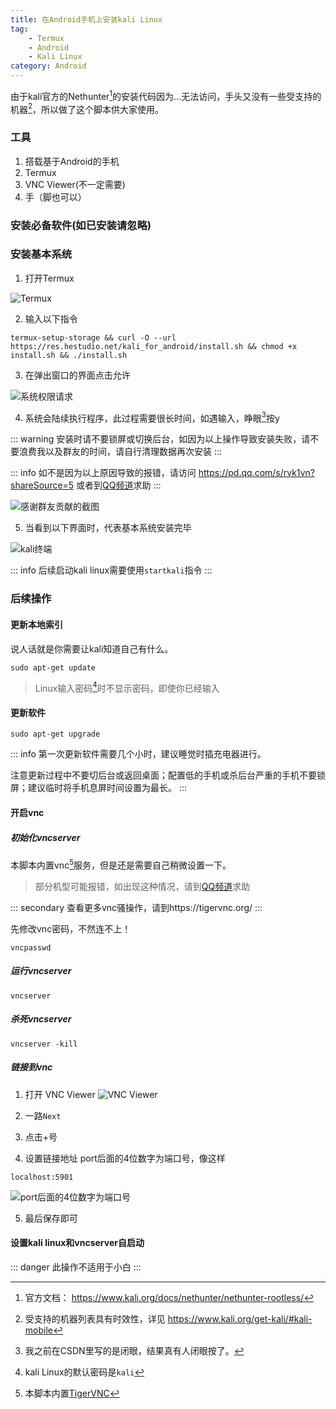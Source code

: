 ```yaml
---
title: 在Android手机上安装kali Linux
tag: 
    - Termux
    - Android
    - Kali Linux
category: Android
---
```


<InternalJumpCard text="" header="【重制版】在Android手机上安装kali Linux" link="/posts/install-kali-on-android-renew.html" buttontext="在这里查看最新版"  />

由于kali官方的Nethunter[^1]的安装代码因为...无法访问，手头又没有一些受支持的机器[^2]，所以做了这个脚本供大家使用。

[^1]: 官方文档： https://www.kali.org/docs/nethunter/nethunter-rootless/

[^2]: 受支持的机器列表具有时效性，详见 https://www.kali.org/get-kali/#kali-mobile

<!-- more -->

### 工具
1. 搭载基于Android的手机
2. Termux
3. VNC Viewer(不一定需要)
4. 手（脚也可以）

### 安装必备软件(如已安装请忽略)

<ExternalJumpCard header="Termux" buttontext="点我下载 Termux" link="https://res.hestudio.net/kali_for_android/Termux_0.118.0.apk" />
<ExternalJumpCard header="VNC Viewer" buttontext="点我下载 VNC Viewer" link="https://res.hestudio.net/kali_for_android/VNC_Viewer_3.7.1.44443.apk" />

### 安装基本系统
1. 打开Termux

![Termux](https://image.hestudio.net/img/2022/12/11/6395a11208dde.jpg)

2. 输入以下指令
```
termux-setup-storage && curl -O --url https://res.hestudio.net/kali_for_android/install.sh && chmod +x install.sh && ./install.sh
```
3. 在弹出窗口的界面点击允许

![系统权限请求](https://image.hestudio.net/img/2022/12/11/6395a11370b9d.jpg)

4. 系统会陆续执行程序，此过程需要很长时间，如遇输入，睁眼[^3]按y

::: warning 
安装时请不要锁屏或切换后台，如因为以上操作导致安装失败，请不要浪费我以及群友的时间，请自行清理数据再次安装
::: 

::: info 
如不是因为以上原因导致的报错，请访问 https://pd.qq.com/s/rvk1vn?shareSource=5 或者到[QQ频道](https://pd.qq.com/s/am85w6nbs)求助
::: 

![感谢群友贡献的截图](https://image.hestudio.net/img/2022/12/11/6395a115191d3.jpg)

[^3]: 我之前在CSDN里写的是闭眼，结果真有人闭眼按了。

5. 当看到以下界面时，代表基本系统安装完毕

![kali终端](https://image.hestudio.net/img/2022/12/11/6395a1175482f.jpg)

::: info 
后续启动kali linux需要使用`startkali`指令
::: 

### 后续操作
#### 更新本地索引
说人话就是你需要让kali知道自己有什么。
```
sudo apt-get update
```
> Linux输入密码[^4]时不显示密码，即使你已经输入

[^4]: kali Linux的默认密码是`kali`

#### 更新软件
```
sudo apt-get upgrade
```
::: info 
第一次更新软件需要几个小时，建议睡觉时插充电器进行。

注意更新过程中不要切后台或返回桌面；配置低的手机或杀后台严重的手机不要锁屏；建议临时将手机息屏时间设置为最长。
::: 

#### 开启vnc
##### 初始化vncserver
本脚本内置vnc[^5]服务，但是还是需要自己稍微设置一下。

> 部分机型可能报错，如出现这种情况，请到[QQ频道](https://pd.qq.com/s/am85w6nbs)求助

::: secondary 
查看更多vnc骚操作，请到https://tigervnc.org/
::: 

[^5]: 本脚本内置[TigerVNC](https://tigervnc.org/)

先修改vnc密码，不然连不上！
```
vncpasswd
```

##### 运行vncserver
```
vncserver
```

##### 杀死vncserver
```
vncserver -kill
```

##### 链接到vnc
1. 打开 VNC Viewer
![VNC Viewer](https://image.hestudio.net/img/2022/12/11/6395a119a4602.jpg)

2. 一路`Next`
3. 点击+号
4. 设置链接地址
port后面的4位数字为端口号，像这样
```
localhost:5901
```

![port后面的4位数字为端口号](https://image.hestudio.net/img/2022/12/11/6395a11b5c6c4.jpg)

5. 最后保存即可

#### 设置kali linux和vncserver自启动
::: danger 
此操作不适用于小白
::: 

<InternalJumpCard header="Linux设置自启动和显示文字" buttontext="去了解如何设置自启动" link="/posts/Setting-up-Linux-self-starting-and-displaying-text.html" />


